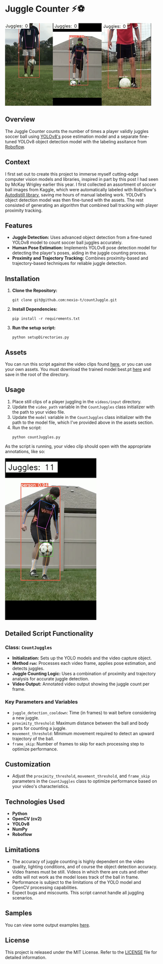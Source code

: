 # Juggle Counter ⚡︎⚽ ︎︎

![Output Example](./assets/output.gif)

## Overview
The Juggle Counter counts the number of times a player validly juggles soccer ball using <a href="https://github.com/ultralytics/ultralytics" target="_blank">YOLOv8's</a> pose estimation model and a separate fine-tuned YOLOv8 object detection model with the labeling assitance from <a href="https://public.roboflow.com/"  target="_blank">Roboflow</a>.

## Context 
I first set out to create this project to immerse myself cutting-edge computer vision models and libraries, inspired in part by this post I had seen by McKay Wrigley earlier this year. I first collected an assortment of soccer ball images from Kaggle, which were automatically labeled with Roboflow's <a href="https://blog.roboflow.com/autodistill/">Autodistill library</a>, saving me hours of manual labeling work. YOLOv8's object detection model was then fine-tuned with the assets. The rest consisted of generating an algorithm that combined ball tracking with player proximity tracking.  

## Features
- **Juggle Detection:** Uses advanced object detection from a fine-tuned YOLOv8 model to count soccer ball juggles accurately.
- **Human Pose Estimation:** Implements YOLOv8 pose detection model for detecting the player's poses, aiding in the juggle counting process.
- **Proximity and Trajectory Tracking:** Combines proximity-based and trajectory-based techniques for reliable juggle detection.

## Installation
1. **Clone the Repository:**
   ```
   git clone git@github.com:nexio-t/countJuggle.git
   ```
2. **Install Dependencies:**
   ```
   pip install -r requirements.txt
   ```
3. **Run the setup script:**
   ```
   python setupDirectories.py
   ```

## Assets
You can run this script against the video clips found <a href="https://drive.google.com/drive/folders/1TWDXXCVKoTqzt0nEnrsu77PWe4Nz3oRg" target="_blank">here</a>, or you can use your own assets. You must download the trained model best.pt <a href="https://drive.google.com/drive/folders/1Aa6gIt189lr_i8PW8bpKgNVFH9rYdM-q" target="_blank">here</a> and save in the root of the directory. 

## Usage
1. Place still clips of a player juggling in the `videos/input` directory.
2. Update the `video_path` variable in the `CountJuggles` class initializer with the path to your video file.
3. Update the `model` variable in the `CountJuggles` class initializer with the path to the model file, which I've provided above in the assets section. 
4. Run the script:
   ```
   python countJuggles.py
   ```
As the script is running, your video clip should open with the appropriate annotations, like so: 

<img src="./assets/annotation_example.png" alt="Annotation Example" width="300"/>

## Detailed Script Functionality

### Class: `CountJuggles`
- **Initialization:** Sets up the YOLO models and the video capture object.
- **Method `run`:** Processes each video frame, applies pose estimation, and detects juggles.
- **Juggle Counting Logic:** Uses a combination of proximity and trajectory analysis for accurate juggle detection.
- **Video Output:** Annotated video output showing the juggle count per frame.

### Key Parameters and Variables
- `juggle_detection_cooldown`: Time (in frames) to wait before considering a new juggle.
- `proximity_threshold`: Maximum distance between the ball and body parts for counting a juggle.
- `movement_threshold`: Minimum movement required to detect an upward trajectory of the ball.
- `frame_skip`: Number of frames to skip for each processing step to optimize performance.

## Customization
- Adjust the `proximity_threshold`, `movement_threshold`, and `frame_skip` parameters in the `CountJuggles` class to optimize performance based on your video's characteristics.

## Technologies Used
- **Python**
- **OpenCV (cv2)** 
- **YOLOv8** 
- **NumPy** 
- **Roboflow** 

## Limitations
- The accuracy of juggle counting is highly dependent on the video quality, lighting conditions, and of course the object detection accuracy. 
- Video frames must be still. Videos in which there are cuts and other edits will not work as the model loses track of the ball in frame. 
- Performance is subject to the limitations of the YOLO model and OpenCV processing capabilities.
- Expect bugs and miscounts. This script cannot handle all juggling scenarios.

## Samples 

You can view some output examples <a href="https://drive.google.com/drive/u/0/folders/1bHn0yV89h4GDTq0H_t-k7C0tni7mckdH" target="_blank">here</a>. 

## License
This project is released under the MIT License. Refer to the [LICENSE](LICENSE.txt) file for detailed information.